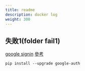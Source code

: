 ```yaml
---
title: readme
description: docker log
weight: 300
---
```

## 失敗1(folder fail1)

[google signin](https://developers.google.com/identity/sign-in/web/sign-in?hl=zh-tw)
[參考](https://www.maxlist.xyz/2019/06/29/flask-google-login/)

```
pip install --upgrade google-auth
```